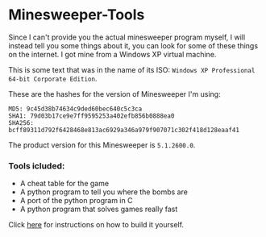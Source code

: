 # Minesweeper-Tools
Since I can't provide you the actual minesweeper program myself, I will instead tell you some things about it, you can look for some of these things on the internet. I got mine from a Windows XP virtual machine.

This is some text that was in the name of its ISO: `Windows XP Professional 64-bit Corporate Edition`.

These are the hashes for the version of Minesweeper I'm using:
```
MD5: 9c45d38b74634c9ded60bec640c5c3ca
SHA1: 79d03b17ce9e7ff9595253a402efb856b0888ea0
SHA256: bcff89311d792f6428468e813ac6929a346a979f907071c302f418d128eaaf41
```
The product version for this Minesweeper is `5.1.2600.0`.
### Tools icluded:
- A cheat table for the game
- A python program to tell you where the bombs are
- A port of the python program in C
- A python program that solves games really fast

Click [here](https://github.com/ryder7223/Minesweeper-Tools/blob/main/build.md) for instructions on how to build it yourself.
